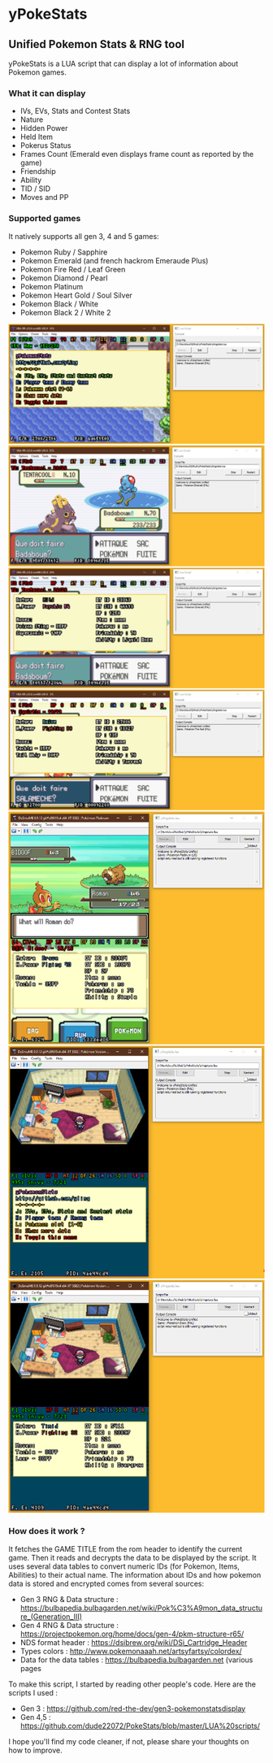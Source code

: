 # yPokeStats
## Unified Pokemon Stats & RNG tool
yPokeStats is a LUA script that can display a lot of information about Pokemon games.

### What it can display
* IVs, EVs, Stats and Contest Stats
* Nature
* Hidden Power
* Held Item
* Pokerus Status
* Frames Count (Emerald even displays frame count as reported by the game)
* Friendship 
* Ability
* TID / SID
* Moves and PP

### Supported games
It natively supports all gen 3, 4 and 5 games:
* Pokemon Ruby / Sapphire
* Pokemon Emerald (and french hackrom Emeraude Plus)
* Pokemon Fire Red / Leaf Green
* Pokemon Diamond / Pearl
* Pokemon Platinum
* Pokemon Heart Gold / Soul Silver
* Pokemon Black / White
* Pokemon Black 2 / White 2

![Emerald Help Menu](/screens/3_emerald_help.png)
![Emerald Enemy](/screens/3_emerald_fight.png)
![Emerald Enemy More](/screens/3_emerald_fight_more.png)
![Fire Red Enemy More](/screens/3_firered_fight_more.png)
![Platinum Enemy More](/screens/4_platinum_fight_more.png)
![Black Help Menu](/screens/5_black_help.png)
![Black More](/screens/5_black_more.png)

### How does it work ?
It fetches the GAME TITLE from the rom header to identify the current game. Then it reads and decrypts the data to be displayed by the script.
It uses several data tables to convert numeric IDs (for Pokemon, Items, Abilities) to their actual name.
The information about IDs and how pokemon data is stored and encrypted comes from several sources:
* Gen 3 RNG & Data structure : https://bulbapedia.bulbagarden.net/wiki/Pok%C3%A9mon_data_structure_(Generation_III)
* Gen 4 RNG & Data structure : https://projectpokemon.org/home/docs/gen-4/pkm-structure-r65/
* NDS format header : https://dsibrew.org/wiki/DSi_Cartridge_Header
* Types colors : http://www.pokemonaaah.net/artsyfartsy/colordex/
* Data for the data tables : https://bulbapedia.bulbagarden.net (various pages

To make this script, I started by reading other people's code. Here are the scripts I used :
* Gen 3 : https://github.com/red-the-dev/gen3-pokemonstatsdisplay
* Gen 4,5 : https://github.com/dude22072/PokeStats/blob/master/LUA%20scripts/

I hope you'll find my code cleaner, if not, please share your thoughts on how to improve.